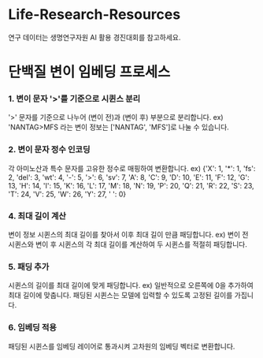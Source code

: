 # Life-Research-Resources

연구 데이터는 생명연구자원 AI 활용 경진대회를 참고하세요.


# 단백질 변이 임베딩 프로세스

### 1. 변이 문자 '>'를 기준으로 시퀸스 분리

   '>' 문자를 기준으로 나누어 (변이 전)과 (변이 후) 부분으로 분리합니다.
   ex) 'NANTAG>MFS 라는 변이 정보는 ['NANTAG', 'MFS']로 나눌 수 있습니다.

### 2. 변이 문자 정수 인코딩

   각 아미노산과 특수 문자를 고유한 정수로 매핑하여 변환합니다.
   ex) {'X': 1,
 '*': 1,
 'fs': 2,
 'del': 3,
 'wt': 4,
 '-': 5,
 '>': 6,
 'sv': 7,
 'A': 8,
 'C': 9,
 'D': 10,
 'E': 11,
 'F': 12,
 'G': 13,
 'H': 14,
 'I': 15,
 'K': 16,
 'L': 17,
 'M': 18,
 'N': 19,
 'P': 20,
 'Q': 21,
 'R': 22,
 'S': 23,
 'T': 24,
 'V': 25,
 'W': 26,
 'Y': 27,
 ' ': 0}

### 4. 최대 길이 계산

   변이 정보 시퀸스의 최대 길이를 찾아서 이후 최대 길이 만큼 패딩합니다.
   ex) 변이 전 시퀸스와 변이 후 시퀸스의 각 최대 길이를 계산하여 두 시퀸스를 적절히 패딩합니다.

### 5. 패딩 추가

   시퀸스의 길이를 최대 길이에 맞게 패딩합니다.
   ex) 일반적으로 오른쪽에 0을 추가하여 최대 길이에 맞춥니다. 패딩된 시퀸스는 모델에 입력할 수 있도록 고정된 길이를 가집니다.

### 6. 임베딩 적용

  패딩된 시퀸스를 임베딩 레이어로 통과시켜 고차원의 임베딩 벡터로 변환합니다.
